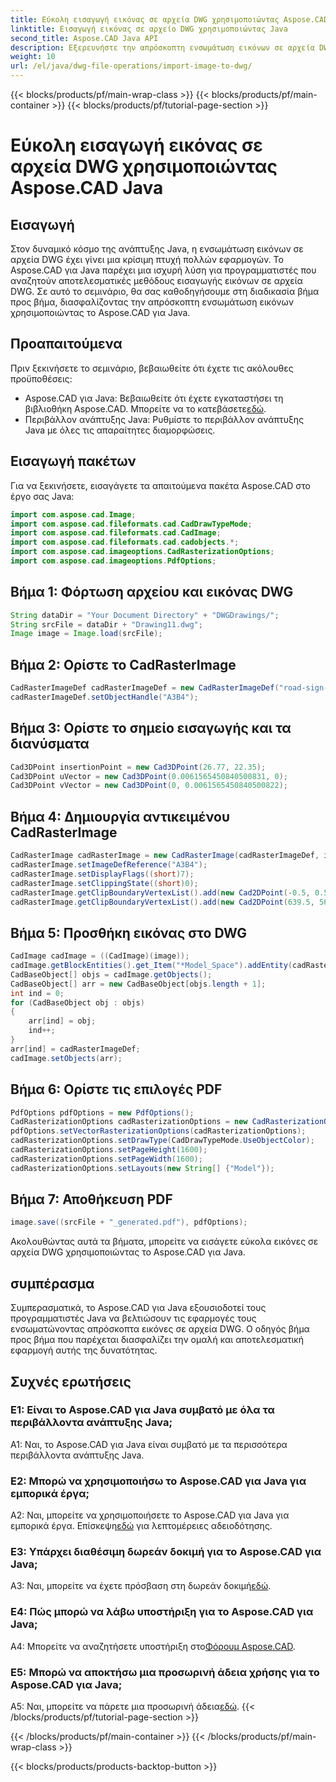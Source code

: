 ```yaml
---
title: Εύκολη εισαγωγή εικόνας σε αρχεία DWG χρησιμοποιώντας Aspose.CAD Java
linktitle: Εισαγωγή εικόνας σε αρχείο DWG χρησιμοποιώντας Java
second_title: Aspose.CAD Java API
description: Εξερευνήστε την απρόσκοπτη ενσωμάτωση εικόνων σε αρχεία DWG χρησιμοποιώντας το Aspose.CAD για Java. Ακολουθήστε τον βήμα προς βήμα οδηγό μας για αποτελεσματική ανάπτυξη.
weight: 10
url: /el/java/dwg-file-operations/import-image-to-dwg/
---
```


{{< blocks/products/pf/main-wrap-class >}}
{{< blocks/products/pf/main-container >}}
{{< blocks/products/pf/tutorial-page-section >}}

# Εύκολη εισαγωγή εικόνας σε αρχεία DWG χρησιμοποιώντας Aspose.CAD Java

## Εισαγωγή

Στον δυναμικό κόσμο της ανάπτυξης Java, η ενσωμάτωση εικόνων σε αρχεία DWG έχει γίνει μια κρίσιμη πτυχή πολλών εφαρμογών. Το Aspose.CAD για Java παρέχει μια ισχυρή λύση για προγραμματιστές που αναζητούν αποτελεσματικές μεθόδους εισαγωγής εικόνων σε αρχεία DWG. Σε αυτό το σεμινάριο, θα σας καθοδηγήσουμε στη διαδικασία βήμα προς βήμα, διασφαλίζοντας την απρόσκοπτη ενσωμάτωση εικόνων χρησιμοποιώντας το Aspose.CAD για Java.

## Προαπαιτούμενα

Πριν ξεκινήσετε το σεμινάριο, βεβαιωθείτε ότι έχετε τις ακόλουθες προϋποθέσεις:
- Aspose.CAD για Java: Βεβαιωθείτε ότι έχετε εγκαταστήσει τη βιβλιοθήκη Aspose.CAD. Μπορείτε να το κατεβάσετε[εδώ](https://releases.aspose.com/cad/java/).
- Περιβάλλον ανάπτυξης Java: Ρυθμίστε το περιβάλλον ανάπτυξης Java με όλες τις απαραίτητες διαμορφώσεις.

## Εισαγωγή πακέτων

Για να ξεκινήσετε, εισαγάγετε τα απαιτούμενα πακέτα Aspose.CAD στο έργο σας Java:

```java
import com.aspose.cad.Image;
import com.aspose.cad.fileformats.cad.CadDrawTypeMode;
import com.aspose.cad.fileformats.cad.CadImage;
import com.aspose.cad.fileformats.cad.cadobjects.*;
import com.aspose.cad.imageoptions.CadRasterizationOptions;
import com.aspose.cad.imageoptions.PdfOptions;
```

## Βήμα 1: Φόρτωση αρχείου και εικόνας DWG

```java
String dataDir = "Your Document Directory" + "DWGDrawings/";
String srcFile = dataDir + "Drawing11.dwg";
Image image = Image.load(srcFile);
```

## Βήμα 2: Ορίστε το CadRasterImage

```java
CadRasterImageDef cadRasterImageDef = new CadRasterImageDef("road-sign-custom.png", 640, 562);
cadRasterImageDef.setObjectHandle("A3B4");
```

## Βήμα 3: Ορίστε το σημείο εισαγωγής και τα διανύσματα

```java
Cad3DPoint insertionPoint = new Cad3DPoint(26.77, 22.35);
Cad3DPoint uVector = new Cad3DPoint(0.0061565450840500831, 0);
Cad3DPoint vVector = new Cad3DPoint(0, 0.0061565450840500822);
```

## Βήμα 4: Δημιουργία αντικειμένου CadRasterImage

```java
CadRasterImage cadRasterImage = new CadRasterImage(cadRasterImageDef, insertionPoint, uVector, vVector);
cadRasterImage.setImageDefReference("A3B4");
cadRasterImage.setDisplayFlags((short)7);
cadRasterImage.setClippingState((short)0);
cadRasterImage.getClipBoundaryVertexList().add(new Cad2DPoint(-0.5, 0.5));
cadRasterImage.getClipBoundaryVertexList().add(new Cad2DPoint(639.5, 561.5));
```

## Βήμα 5: Προσθήκη εικόνας στο DWG

```java
CadImage cadImage = ((CadImage)(image));
cadImage.getBlockEntities().get_Item("*Model_Space").addEntity(cadRasterImage);
CadBaseObject[] objs = cadImage.getObjects();
CadBaseObject[] arr = new CadBaseObject[objs.length + 1];
int ind = 0;
for (CadBaseObject obj : objs)
{
    arr[ind] = obj;
    ind++;
}
arr[ind] = cadRasterImageDef;
cadImage.setObjects(arr);
```

## Βήμα 6: Ορίστε τις επιλογές PDF

```java
PdfOptions pdfOptions = new PdfOptions();
CadRasterizationOptions cadRasterizationOptions = new CadRasterizationOptions();
pdfOptions.setVectorRasterizationOptions(cadRasterizationOptions);
cadRasterizationOptions.setDrawType(CadDrawTypeMode.UseObjectColor);
cadRasterizationOptions.setPageHeight(1600);
cadRasterizationOptions.setPageWidth(1600);
cadRasterizationOptions.setLayouts(new String[] {"Model"});
```

## Βήμα 7: Αποθήκευση PDF

```java
image.save((srcFile + "_generated.pdf"), pdfOptions);
```

Ακολουθώντας αυτά τα βήματα, μπορείτε να εισάγετε εύκολα εικόνες σε αρχεία DWG χρησιμοποιώντας το Aspose.CAD για Java.

## συμπέρασμα

Συμπερασματικά, το Aspose.CAD για Java εξουσιοδοτεί τους προγραμματιστές Java να βελτιώσουν τις εφαρμογές τους ενσωματώνοντας απρόσκοπτα εικόνες σε αρχεία DWG. Ο οδηγός βήμα προς βήμα που παρέχεται διασφαλίζει την ομαλή και αποτελεσματική εφαρμογή αυτής της δυνατότητας.

## Συχνές ερωτήσεις

### Ε1: Είναι το Aspose.CAD για Java συμβατό με όλα τα περιβάλλοντα ανάπτυξης Java;

A1: Ναι, το Aspose.CAD για Java είναι συμβατό με τα περισσότερα περιβάλλοντα ανάπτυξης Java.

### Ε2: Μπορώ να χρησιμοποιήσω το Aspose.CAD για Java για εμπορικά έργα;

 A2: Ναι, μπορείτε να χρησιμοποιήσετε το Aspose.CAD για Java για εμπορικά έργα. Επίσκεψη[εδώ](https://purchase.aspose.com/buy) για λεπτομέρειες αδειοδότησης.

### Ε3: Υπάρχει διαθέσιμη δωρεάν δοκιμή για το Aspose.CAD για Java;

 A3: Ναι, μπορείτε να έχετε πρόσβαση στη δωρεάν δοκιμή[εδώ](https://releases.aspose.com/).

### Ε4: Πώς μπορώ να λάβω υποστήριξη για το Aspose.CAD για Java;

 A4: Μπορείτε να αναζητήσετε υποστήριξη στο[Φόρουμ Aspose.CAD](https://forum.aspose.com/c/cad/19).

### Ε5: Μπορώ να αποκτήσω μια προσωρινή άδεια χρήσης για το Aspose.CAD για Java;

 A5: Ναι, μπορείτε να πάρετε μια προσωρινή άδεια[εδώ](https://purchase.aspose.com/temporary-license/).
{{< /blocks/products/pf/tutorial-page-section >}}

{{< /blocks/products/pf/main-container >}}
{{< /blocks/products/pf/main-wrap-class >}}

{{< blocks/products/products-backtop-button >}}

